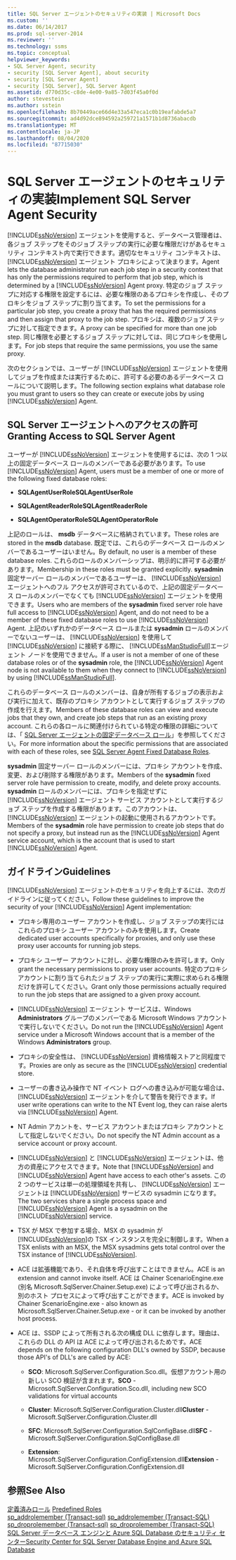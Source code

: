 ```yaml
---
title: SQL Server エージェントのセキュリティの実装 | Microsoft Docs
ms.custom: ''
ms.date: 06/14/2017
ms.prod: sql-server-2014
ms.reviewer: ''
ms.technology: ssms
ms.topic: conceptual
helpviewer_keywords:
- SQL Server Agent, security
- security [SQL Server Agent], about security
- security [SQL Server Agent]
- security [SQL Server], SQL Server Agent
ms.assetid: d770d35c-c8de-4e00-9a85-7d03f45a0f0d
author: stevestein
ms.author: sstein
ms.openlocfilehash: 8b70449ace66d4e33a547eca1c0b19eafabde5a7
ms.sourcegitcommit: ad4d92dce894592a259721a1571b1d8736abacdb
ms.translationtype: MT
ms.contentlocale: ja-JP
ms.lasthandoff: 08/04/2020
ms.locfileid: "87715030"
---
```

# <a name="implement-sql-server-agent-security"></a><span data-ttu-id="af9c1-102">SQL Server エージェントのセキュリティの実装</span><span class="sxs-lookup"><span data-stu-id="af9c1-102">Implement SQL Server Agent Security</span></span>
  [!INCLUDE[ssNoVersion](../../includes/ssnoversion-md.md)] <span data-ttu-id="af9c1-103">エージェントを使用すると、データベース管理者は、各ジョブ ステップをそのジョブ ステップの実行に必要な権限だけがあるセキュリティ コンテキスト内で実行できます。適切なセキュリティ コンテキストは、 [!INCLUDE[ssNoVersion](../../includes/ssnoversion-md.md)] エージェント プロキシによって決まります。</span><span class="sxs-lookup"><span data-stu-id="af9c1-103">Agent lets the database administrator run each job step in a security context that has only the permissions required to perform that job step, which is determined by a [!INCLUDE[ssNoVersion](../../includes/ssnoversion-md.md)] Agent proxy.</span></span> <span data-ttu-id="af9c1-104">特定のジョブ ステップに対応する権限を設定するには、必要な権限のあるプロキシを作成し、そのプロキシをジョブ ステップに割り当てます。</span><span class="sxs-lookup"><span data-stu-id="af9c1-104">To set the permissions for a particular job step, you create a proxy that has the required permissions and then assign that proxy to the job step.</span></span> <span data-ttu-id="af9c1-105">プロキシは、複数のジョブ ステップに対して指定できます。</span><span class="sxs-lookup"><span data-stu-id="af9c1-105">A proxy can be specified for more than one job step.</span></span> <span data-ttu-id="af9c1-106">同じ権限を必要とするジョブ ステップに対しては、同じプロキシを使用します。</span><span class="sxs-lookup"><span data-stu-id="af9c1-106">For job steps that require the same permissions, you use the same proxy.</span></span>  
  
 <span data-ttu-id="af9c1-107">次のセクションでは、ユーザーが [!INCLUDE[ssNoVersion](../../includes/ssnoversion-md.md)] エージェントを使用してジョブを作成または実行するために、許可する必要のあるデータベース ロールについて説明します。</span><span class="sxs-lookup"><span data-stu-id="af9c1-107">The following section explains what database role you must grant to users so they can create or execute jobs by using [!INCLUDE[ssNoVersion](../../includes/ssnoversion-md.md)] Agent.</span></span>  
  
## <a name="granting-access-to-sql-server-agent"></a><span data-ttu-id="af9c1-108">SQL Server エージェントへのアクセスの許可</span><span class="sxs-lookup"><span data-stu-id="af9c1-108">Granting Access to SQL Server Agent</span></span>  
 <span data-ttu-id="af9c1-109">ユーザーが [!INCLUDE[ssNoVersion](../../includes/ssnoversion-md.md)] エージェントを使用するには、次の 1 つ以上の固定データベース ロールのメンバーである必要があります。</span><span class="sxs-lookup"><span data-stu-id="af9c1-109">To use [!INCLUDE[ssNoVersion](../../includes/ssnoversion-md.md)] Agent, users must be a member of one or more of the following fixed database roles:</span></span>  
  
-   <span data-ttu-id="af9c1-110">**SQLAgentUserRole**</span><span class="sxs-lookup"><span data-stu-id="af9c1-110">**SQLAgentUserRole**</span></span>  
  
-   <span data-ttu-id="af9c1-111">**SQLAgentReaderRole**</span><span class="sxs-lookup"><span data-stu-id="af9c1-111">**SQLAgentReaderRole**</span></span>  
  
-   <span data-ttu-id="af9c1-112">**SQLAgentOperatorRole**</span><span class="sxs-lookup"><span data-stu-id="af9c1-112">**SQLAgentOperatorRole**</span></span>  
  
 <span data-ttu-id="af9c1-113">上記のロールは、 **msdb** データベースに格納されています。</span><span class="sxs-lookup"><span data-stu-id="af9c1-113">These roles are stored in the **msdb** database.</span></span> <span data-ttu-id="af9c1-114">既定では、これらのデータベース ロールのメンバーであるユーザーはいません。</span><span class="sxs-lookup"><span data-stu-id="af9c1-114">By default, no user is a member of these database roles.</span></span> <span data-ttu-id="af9c1-115">これらのロールのメンバーシップは、明示的に許可する必要があります。</span><span class="sxs-lookup"><span data-stu-id="af9c1-115">Membership in these roles must be granted explicitly.</span></span> <span data-ttu-id="af9c1-116">**sysadmin** 固定サーバー ロールのメンバーであるユーザーは、 [!INCLUDE[ssNoVersion](../../includes/ssnoversion-md.md)] エージェントへのフル アクセスが許可されているので、上記の固定データベース ロールのメンバーでなくても [!INCLUDE[ssNoVersion](../../includes/ssnoversion-md.md)] エージェントを使用できます。</span><span class="sxs-lookup"><span data-stu-id="af9c1-116">Users who are members of the **sysadmin** fixed server role have full access to [!INCLUDE[ssNoVersion](../../includes/ssnoversion-md.md)] Agent, and do not need to be a member of these fixed database roles to use [!INCLUDE[ssNoVersion](../../includes/ssnoversion-md.md)] Agent.</span></span> <span data-ttu-id="af9c1-117">上記のいずれかのデータベース ロールまたは **sysadmin** ロールのメンバーでないユーザーは、 [!INCLUDE[ssNoVersion](../../includes/ssnoversion-md.md)] を使用して [!INCLUDE[ssNoVersion](../../includes/ssnoversion-md.md)] に接続する際に、 [!INCLUDE[ssManStudioFull](../../includes/ssmanstudiofull-md.md)]エージェント ノードを使用できません。</span><span class="sxs-lookup"><span data-stu-id="af9c1-117">If a user is not a member of one of these database roles or of the **sysadmin** role, the [!INCLUDE[ssNoVersion](../../includes/ssnoversion-md.md)] Agent node is not available to them when they connect to [!INCLUDE[ssNoVersion](../../includes/ssnoversion-md.md)] by using [!INCLUDE[ssManStudioFull](../../includes/ssmanstudiofull-md.md)].</span></span>  
  
 <span data-ttu-id="af9c1-118">これらのデータベース ロールのメンバーは、自身が所有するジョブの表示および実行に加えて、既存のプロキシ アカウントとして実行するジョブ ステップの作成を行えます。</span><span class="sxs-lookup"><span data-stu-id="af9c1-118">Members of these database roles can view and execute jobs that they own, and create job steps that run as an existing proxy account.</span></span> <span data-ttu-id="af9c1-119">これらの各ロールに関連付けられている特定の権限の詳細については、「 [SQL Server エージェントの固定データベース ロール](sql-server-agent-fixed-database-roles.md)」を参照してください。</span><span class="sxs-lookup"><span data-stu-id="af9c1-119">For more information about the specific permissions that are associated with each of these roles, see [SQL Server Agent Fixed Database Roles](sql-server-agent-fixed-database-roles.md).</span></span>  
  
 <span data-ttu-id="af9c1-120">**sysadmin** 固定サーバー ロールのメンバーには、プロキシ アカウントを作成、変更、および削除する権限があります。</span><span class="sxs-lookup"><span data-stu-id="af9c1-120">Members of the **sysadmin** fixed server role have permission to create, modify, and delete proxy accounts.</span></span> <span data-ttu-id="af9c1-121">**sysadmin** ロールのメンバーには、プロキシを指定せずに [!INCLUDE[ssNoVersion](../../includes/ssnoversion-md.md)] エージェント サービス アカウントとして実行するジョブ ステップを作成する権限があります。このアカウントは、 [!INCLUDE[ssNoVersion](../../includes/ssnoversion-md.md)] エージェントの起動に使用されるアカウントです。</span><span class="sxs-lookup"><span data-stu-id="af9c1-121">Members of the **sysadmin** role have permission to create job steps that do not specify a proxy, but instead run as the [!INCLUDE[ssNoVersion](../../includes/ssnoversion-md.md)] Agent service account, which is the account that is used to start [!INCLUDE[ssNoVersion](../../includes/ssnoversion-md.md)] Agent.</span></span>  
  
## <a name="guidelines"></a><span data-ttu-id="af9c1-122">ガイドライン</span><span class="sxs-lookup"><span data-stu-id="af9c1-122">Guidelines</span></span>  
 <span data-ttu-id="af9c1-123">[!INCLUDE[ssNoVersion](../../includes/ssnoversion-md.md)] エージェントのセキュリティを向上するには、次のガイドラインに従ってください。</span><span class="sxs-lookup"><span data-stu-id="af9c1-123">Follow these guidelines to improve the security of your [!INCLUDE[ssNoVersion](../../includes/ssnoversion-md.md)] Agent implementation:</span></span>  
  
-   <span data-ttu-id="af9c1-124">プロキシ専用のユーザー アカウントを作成し、ジョブ ステップの実行にはこれらのプロキシ ユーザー アカウントのみを使用します。</span><span class="sxs-lookup"><span data-stu-id="af9c1-124">Create dedicated user accounts specifically for proxies, and only use these proxy user accounts for running job steps.</span></span>  
  
-   <span data-ttu-id="af9c1-125">プロキシ ユーザー アカウントに対し、必要な権限のみを許可します。</span><span class="sxs-lookup"><span data-stu-id="af9c1-125">Only grant the necessary permissions to proxy user accounts.</span></span> <span data-ttu-id="af9c1-126">特定のプロキシ アカウントに割り当てられたジョブ ステップの実行に実際に求められる権限だけを許可してください。</span><span class="sxs-lookup"><span data-stu-id="af9c1-126">Grant only those permissions actually required to run the job steps that are assigned to a given proxy account.</span></span>  
  
-   <span data-ttu-id="af9c1-127">[!INCLUDE[ssNoVersion](../../includes/ssnoversion-md.md)] エージェント サービスは、Windows **Administrators** グループのメンバーである Microsoft Windows アカウントで実行しないでください。</span><span class="sxs-lookup"><span data-stu-id="af9c1-127">Do not run the [!INCLUDE[ssNoVersion](../../includes/ssnoversion-md.md)] Agent service under a Microsoft Windows account that is a member of the Windows **Administrators** group.</span></span>  
  
-   <span data-ttu-id="af9c1-128">プロキシの安全性は、 [!INCLUDE[ssNoVersion](../../includes/ssnoversion-md.md)] 資格情報ストアと同程度です。</span><span class="sxs-lookup"><span data-stu-id="af9c1-128">Proxies are only as secure as the [!INCLUDE[ssNoVersion](../../includes/ssnoversion-md.md)] credential store.</span></span>  
  
-   <span data-ttu-id="af9c1-129">ユーザーの書き込み操作で NT イベント ログへの書き込みが可能な場合は、 [!INCLUDE[ssNoVersion](../../includes/ssnoversion-md.md)] エージェントを介して警告を発行できます。</span><span class="sxs-lookup"><span data-stu-id="af9c1-129">If user write operations can write to the NT Event log, they can raise alerts via [!INCLUDE[ssNoVersion](../../includes/ssnoversion-md.md)] Agent.</span></span>  
  
-   <span data-ttu-id="af9c1-130">NT Admin アカントを、サービス アカウントまたはプロキシ アカウントとして指定しないでください。</span><span class="sxs-lookup"><span data-stu-id="af9c1-130">Do not specify the NT Admin account as a service account or proxy account.</span></span>  
  
-   <span data-ttu-id="af9c1-131">[!INCLUDE[ssNoVersion](../../includes/ssnoversion-md.md)] と [!INCLUDE[ssNoVersion](../../includes/ssnoversion-md.md)] エージェントは、他方の資産にアクセスできます。</span><span class="sxs-lookup"><span data-stu-id="af9c1-131">Note that [!INCLUDE[ssNoVersion](../../includes/ssnoversion-md.md)] and [!INCLUDE[ssNoVersion](../../includes/ssnoversion-md.md)] Agent have access to each other's assets.</span></span> <span data-ttu-id="af9c1-132">この 2 つのサービスは単一の処理領域を共有し、 [!INCLUDE[ssNoVersion](../../includes/ssnoversion-md.md)] エージェントは [!INCLUDE[ssNoVersion](../../includes/ssnoversion-md.md)] サービスの sysadmin になります。</span><span class="sxs-lookup"><span data-stu-id="af9c1-132">The two services share a single process space and [!INCLUDE[ssNoVersion](../../includes/ssnoversion-md.md)] Agent is a sysadmin on the [!INCLUDE[ssNoVersion](../../includes/ssnoversion-md.md)] service.</span></span>  
  
-   <span data-ttu-id="af9c1-133">TSX が MSX で参加する場合、MSX の sysadmin が [!INCLUDE[ssNoVersion](../../includes/ssnoversion-md.md)]の TSX インスタンスを完全に制御します。</span><span class="sxs-lookup"><span data-stu-id="af9c1-133">When a TSX enlists with an MSX, the MSX sysadmins gets total control over the TSX instance of [!INCLUDE[ssNoVersion](../../includes/ssnoversion-md.md)].</span></span>  
  
-   <span data-ttu-id="af9c1-134">ACE は拡張機能であり、それ自体を呼び出すことはできません。</span><span class="sxs-lookup"><span data-stu-id="af9c1-134">ACE is an extension and cannot invoke itself.</span></span> <span data-ttu-id="af9c1-135">ACE は Chainer ScenarioEngine.exe (別名 Microsoft.SqlServer.Chainer.Setup.exe) によって呼び出されるか、別のホスト プロセスによって呼び出すことができます。</span><span class="sxs-lookup"><span data-stu-id="af9c1-135">ACE is invoked by Chainer ScenarioEngine.exe - also known as Microsoft.SqlServer.Chainer.Setup.exe - or it can be invoked by another host process.</span></span>  
  
-   <span data-ttu-id="af9c1-136">ACE は、SSDP によって所有される次の構成 DLL に依存します。理由は、これらの DLL の API は ACE によって呼び出されるためです。</span><span class="sxs-lookup"><span data-stu-id="af9c1-136">ACE depends on the following configuration DLL's owned by SSDP, because those API's of DLL's are called by ACE:</span></span>  
  
    -   <span data-ttu-id="af9c1-137">**SCO**: Microsoft.SqlServer.Configuration.Sco.dll。仮想アカウント用の新しい SCO 検証が含まれます。</span><span class="sxs-lookup"><span data-stu-id="af9c1-137">**SCO** - Microsoft.SqlServer.Configuration.Sco.dll, including new SCO validations for virtual accounts</span></span>  
  
    -   <span data-ttu-id="af9c1-138">**Cluster**: Microsoft.SqlServer.Configuration.Cluster.dll</span><span class="sxs-lookup"><span data-stu-id="af9c1-138">**Cluster** - Microsoft.SqlServer.Configuration.Cluster.dll</span></span>  
  
    -   <span data-ttu-id="af9c1-139">**SFC**: Microsoft.SqlServer.Configuration.SqlConfigBase.dll</span><span class="sxs-lookup"><span data-stu-id="af9c1-139">**SFC** - Microsoft.SqlServer.Configuration.SqlConfigBase.dll</span></span>  
  
    -   <span data-ttu-id="af9c1-140">**Extension**: Microsoft.SqlServer.Configuration.ConfigExtension.dll</span><span class="sxs-lookup"><span data-stu-id="af9c1-140">**Extension** - Microsoft.SqlServer.Configuration.ConfigExtension.dll</span></span>  
  
## <a name="see-also"></a><span data-ttu-id="af9c1-141">参照</span><span class="sxs-lookup"><span data-stu-id="af9c1-141">See Also</span></span>  
 <span data-ttu-id="af9c1-142">[定義済みロール](../../reporting-services/security/role-definitions-predefined-roles.md) </span><span class="sxs-lookup"><span data-stu-id="af9c1-142">[Predefined Roles](../../reporting-services/security/role-definitions-predefined-roles.md) </span></span>  
 <span data-ttu-id="af9c1-143">[sp_addrolemember &#40;Transact-sql&#41;](/sql/relational-databases/system-stored-procedures/sp-addrolemember-transact-sql) </span><span class="sxs-lookup"><span data-stu-id="af9c1-143">[sp_addrolemember &#40;Transact-SQL&#41;](/sql/relational-databases/system-stored-procedures/sp-addrolemember-transact-sql) </span></span>  
 <span data-ttu-id="af9c1-144">[sp_droprolemember &#40;Transact-sql&#41;](/sql/relational-databases/system-stored-procedures/sp-droprolemember-transact-sql) </span><span class="sxs-lookup"><span data-stu-id="af9c1-144">[sp_droprolemember &#40;Transact-SQL&#41;](/sql/relational-databases/system-stored-procedures/sp-droprolemember-transact-sql) </span></span>  
 [<span data-ttu-id="af9c1-145">SQL Server データベース エンジンと Azure SQL Database のセキュリティ センター</span><span class="sxs-lookup"><span data-stu-id="af9c1-145">Security Center for SQL Server Database Engine and Azure SQL Database</span></span>](../../relational-databases/security/security-center-for-sql-server-database-engine-and-azure-sql-database.md)  
  
  
